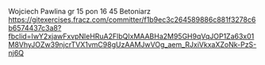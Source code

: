 Wojciech Pawlina 
gr 15  pon 16 45
Betoniarz
https://gitexercises.fracz.com/committer/f1b9ec3c264589886c881f3278c6b6574437c3a8?fbclid=IwY2xjawFxvpNleHRuA2FlbQIxMAABHa2M95GH9qVqJOP1Za63x01M8VhyJOZw39njcrTVX1vmC98gUzAAMJwVOg_aem_RJxiVkxaXZoNk-PzS-nj6Q
